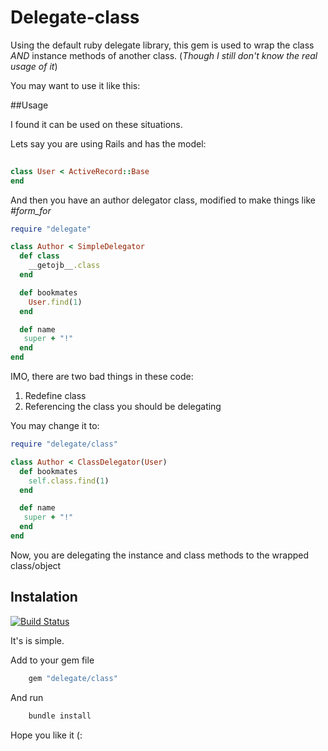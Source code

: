 # Delegate-class

Using the default ruby delegate library, this gem is used to wrap the class _AND_ instance methods of another class.
(_Though I still don't know the real usage of it_)

You may want to use it like this:

##Usage

I found it can be used on these situations.


Lets say you are using Rails and has the model:

```ruby
   
class User < ActiveRecord::Base
end

```

And then you have an author delegator class, modified to make things like _#form_for_

```ruby
require "delegate"

class Author < SimpleDelegator
  def class
    __getojb__.class
  end

  def bookmates
    User.find(1)
  end

  def name
   super + "!"
  end
end

```

IMO, there are two bad things in these code:

 1. Redefine class
 2. Referencing the class you should be delegating

You may change it to:

```ruby
require "delegate/class"

class Author < ClassDelegator(User)
  def bookmates
    self.class.find(1)
  end

  def name
   super + "!"
  end
end

```

Now, you are delegating the instance and class methods to the wrapped class/object

## Instalation

[![Build Status](https://secure.travis-ci.org/bltavares/delegate-class.png)](http://travis-ci.org/bltavares/delegate-class)

It's is simple.

Add to your gem file

```ruby
    gem "delegate/class"
```

And run

```bash
    bundle install
```

Hope you like it (:
